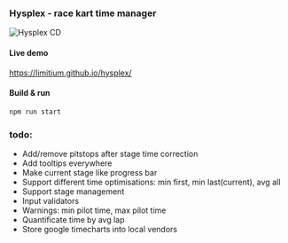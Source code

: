 ### Hysplex - race kart time manager 
![Hysplex CD](https://github.com/limitium/hysplex/workflows/Hysplex%20CD/badge.svg)
#### Live demo
https://limitium.github.io/hysplex/
#### Build & run 
```bash
npm run start
```
### todo:
 - Add/remove pitstops after stage time correction
 - Add tooltips everywhere
 - Make current stage like progress bar
 - Support different time optimisations: min first, min last(current), avg all 
 - Support stage management
 - Input validators
 - Warnings: min pilot time, max pilot time
 - Quantificate time by avg lap 
 - Store google timecharts into local vendors
